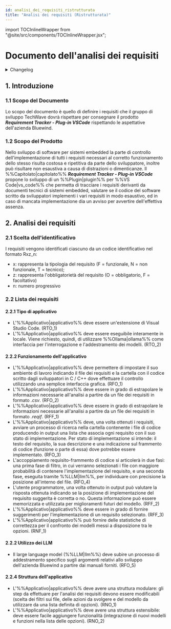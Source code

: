 ```yaml
---
id: analisi_dei_requisiti_ristrutturata
title: "Analisi dei requisiti (Ristrutturata)"
---
```


import TOCInlineWrapper from "@site/src/components/TOCInlineWrapper.jsx";

# Documento dell'analisi dei requisiti

<details>
  <summary>Changelog</summary>

| Data       | Versione | Descrizione                                                 | Autore       | Data Verifica | Verificatore |
| ---------- | -------- | ----------------------------------------------------------- | ------------ | ------------- | ------------ |
| 03/01/2025 | 1.1.0    | Aggiunta termini glossario e riorganizzazione dei requisiti | Pistori Gaia | 04/01/2025    | Luca Monetti |
| 13/12/2024 | 1.0.0    | Prima stesura del documento                                 | Pistori Gaia | 13/12/2024    | Luca Monetti |

</details>

<TOCInlineWrapper toc={toc} />

## 1. Introduzione

### 1.1 Scopo del Documento

Lo scopo del documento è quello di definire i requisiti che il gruppo di sviluppo TechWave dovrà rispettare per consegnare il prodotto **_Requirement Tracker - Plug-in VSCode_** rispettando le aspettative dell'azienda Bluewind.

### 1.2 Scopo del Prodotto

Nello sviluppo di software per sistemi embedded la parte di controllo dell'implementazione di tutti i requisiti necessari al corretto funzionamento dello stesso risulta costosa e ripetitiva da parte dello sviluppatore, inoltre può risultare non esaustiva a causa di distrazioni o dimenticanze. Il %%Capitolato|capitolato%% **_Requirement Tracker - Plug-in VSCode_** propone lo sviluppo di un %%Plugin|plugin%% per %%VS Code|vs_code%% che permetta di tracciare i requisiti derivanti da documenti tecnici di sistemi embedded, valutare se il codice del software scritto da sviluppatori implementi i vari requisiti in modo esaustivo, ed in caso di mancata implementazione dia un avviso per avvertire dell'effettiva assenza.

## 2. Analisi dei requisiti

### 2.1 Scelta dell'identificativo

I requisiti vengono identificati ciascuno da un codice identificativo nel formato Rxz_n:

- x: rappresenta la tipologia del requisito (F = funzionale, N = non funzionale, T = tecnico);
- z: rappresenta l'obbligatorietà del requisito (O = obbligatorio, F = facoltativo)
- n: numero progressivo

### 2.2 Lista dei requisiti

#### 2.2.1 Tipo di applicativo

- L'%%Applicativo|applicativo%% deve essere un'estensione di Visual Studio Code. (RTO_1)
- L'%%Applicativo|applicativo%% deve essere eseguibile interamente in locale. Viene richiesto, quindi, di utilizzare %%Ollama|ollama%% come interfaccia per l'interrogazione e l'addestramento dei modelli. (RTO_2)

#### 2.2.2 Funzionamento dell'applicativo

- L'%%Applicativo|applicativo%% deve permettere di impostare il suo ambiente di lavoro indicando il file dei requisiti e la cartella con il codice scritto dagli sviluppatori in C / C++ dove effettuare il controllo utilizzando una semplice interfaccia grafica. (RFO_1)
- L'%%Applicativo|applicativo%% deve essere in grado di estrapolare le informazioni necessarie all'analisi a partire da un file dei requisiti in formato _.csv_. (RFO_2)
- L'%%Applicativo|applicativo%% deve essere in grado di estrapolare le informazioni necessarie all'analisi a partire da un file dei requisiti in formato _.reqif_. (RFF_1)
- L'%%Applicativo|applicativo%% deve, una volta ottenuti i requisiti, avviare un processo di ricerca nella cartella contenente i file di codice producendo in output una lista che associa ogni requisito con il suo stato di implementazione. Per stato di implementazione si intende: il testo del requisito, la sua descrizione e una indicazione sul frammento di codice (funzione o parte di essa) dove potrebbe essere implementato. (RFO_3)
- L'accoppiamento requisito-frammento di codice si articolerà in due fasi: una prima fase di filtro, in cui verranno selezionati i file con maggiore probabilità di contenere l'implementazione del requisito, e una seconda fase, eseguita tramite %%LLM|llm%%, per individuare con precisione la posizione all'interno del file. (RFO_4)
- L'utente programmatore, una volta ottenuto in output può valutare la risposta ottenuta indicando se la posizione di implementazione del requisito suggerita è corretta o no. Questa informazione può essere memorizzata e utilizzata per miglioramenti futuri del modello. (RFF_2)
- L'%%Applicativo|applicativo%% deve essere in grado di fornire suggerimenti per l'implementazione di un requisito selezionato. (RFF_3)
- L'%%Applicativo|applicativo%% può fornire delle statistiche di correttezza per il confronto dei modelli messi a disposizione tra le opzioni. (RNF_1)

#### 2.2.2 Utilizzo dei LLM

- Il large language model (%%LLM|llm%%) deve subire un processo di addestramento specifico sugli argomenti relativi allo sviluppo dell'azienda Bluewind a partire dai manuali forniti. (RFO_5)

#### 2.2.4 Struttura dell'applicativo

- L'%%Applicativo|applicativo%% deve avere una struttura modulare: gli step da effettuare per l'analisi dei requisiti devono essere modificabili (scelta dei filtri sui file, delle azioni da svolgere e del modello da utilizzare da una lista definita di opzioni). (RNO_1)
- L'%%Applicativo|applicativo%% deve avere una struttura estensibile: deve essere facile aggiungere funzionalità (integrazione di nuovi modelli e funzioni nella lista delle opzioni). (RNO_2)
